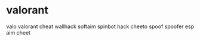 # valorant
valo valorant cheat wallhack softaim spinbot hack cheeto spoof spoofer esp aim cheet
 
 
 
